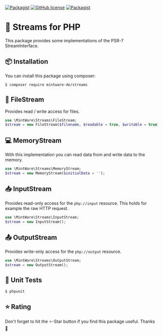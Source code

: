 [![Packagist](https://img.shields.io/packagist/v/mintware-de/streams.svg)](https://packagist.org/packages/mintware-de/streams)
[![GitHub license](https://img.shields.io/badge/license-MIT-blue.svg)](https://raw.githubusercontent.com/mintware-de/streams/master/LICENSE)
[![Packagist](https://img.shields.io/packagist/dt/mintware-de/streams.svg)](https://packagist.org/packages/mintware-de/streams)

# 💾 Streams for PHP

This package provides some implementations of the PSR-7 StreamInterface.

## 📦 Installation
You can install this package using composer:
```shell script
$ composer require mintware-de/streams
```

## 📄 FileStream
Provides read / write access for files.
```php
use \MintWare\Streams\FileStream;
$stream = new FileStream($filename, $readable = true, $writable = true);
```

## 💻 MemoryStream
With this implementation you can read data from and write data to the memory.
```php
use \MintWare\Streams\MemoryStream;
$stream = new MemoryStream($initialData = '');
```

## 📥 InputStream
Provides read-only access for the `php://input` resource. This holds for example the raw HTTP request.
```php
use \MintWare\Streams\InputStream;
$stream = new InputStream();
```

## 📤 OutputStream
Provides write-only access for the `php://output` resource.
```php
use \MintWare\Streams\OutputStream;
$stream = new OutputStream();
```

## 🧪 Unit Tests
```shell script
$ phpunit
```

## ⭐️ Rating
Don't forget to hit the ⭐️-Star button if you find this package useful. 
Thanks 🙂